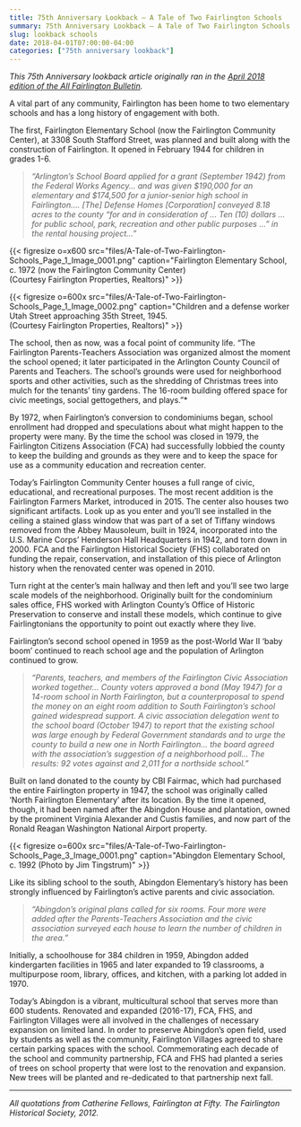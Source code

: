 ```yaml
---
title: 75th Anniversary Lookback — A Tale of Two Fairlington Schools
summary: 75th Anniversary Lookback — A Tale of Two Fairlington Schools
slug: lookback schools
date: 2018-04-01T07:00:00-04:00
categories: ["75th anniversary lookback"]
---
```


*This 75th Anniversary lookback article originally ran in the [April 2018 edition of the All Fairlington Bulletin](http://www.fca-fairlington.org/wp-content/uploads/april_2018_afb.pdf#page=17).*

A vital part of any community, Fairlington has been home to two elementary schools and has a long history of engagement with both.

The first, Fairlington Elementary School (now the Fairlington Community Center), at 3308 South Stafford Street, was planned and built along with the construction of Fairlington. It opened in February 1944 for children in grades 1-6.

> *“Arlington’s School Board applied for a grant (September 1942) from the Federal Works Agency… and was given $190,000 for an elementary and $174,500 for a junior-senior high school in Fairlington…. [The] Defense Homes [Corporation] conveyed 8.18 acres to the county “for and in consideration of … Ten (10) dollars … for public school, park, recreation and other public purposes …” in the rental housing project…”*

{{< figresize o=x600 src="files/A-Tale-of-Two-Fairlington-Schools_Page_1_Image_0001.png" caption="Fairlington Elementary School, c. 1972 (now the Fairlington Community Center)<br>(Courtesy Fairlington Properties, Realtors)" >}}

{{< figresize o=600x src="files/A-Tale-of-Two-Fairlington-Schools_Page_1_Image_0002.png" caption="Children and a defense worker Utah Street approaching 35th Street, 1945.<br>(Courtesy Fairlington Properties, Realtors)" >}}

The school, then as now, was a focal point of community life. “The Fairlington Parents-Teachers Association was organized almost the moment the school opened; it later participated in the Arlington County Council of Parents and Teachers. The school’s grounds were used for neighborhood sports and other activities, such as the shredding of Christmas trees into mulch for the tenants’ tiny gardens. The 16-room building offered space for civic meetings, social gettogethers, and plays.”*

By 1972, when Fairlington’s conversion to condominiums began, school enrollment had dropped and speculations about what might happen to the property were many. By the time the school was closed in 1979, the Fairlington Citizens Association (FCA) had successfully lobbied the county to keep the building and grounds as they were and to keep the space for use as a community education and recreation center.

Today’s Fairlington Community Center houses a full range of civic, educational, and recreational purposes. The most recent addition is the Fairlington Farmers Market, introduced in 2015. The center also houses two significant artifacts. Look up as you enter and you’ll see installed in the ceiling a stained glass window that was part of a set of Tiffany windows removed from the Abbey Mausoleum, built in 1924, incorporated into the U.S. Marine Corps’ Henderson Hall Headquarters in 1942, and torn down in 2000. FCA and the Fairlington Historical Society (FHS) collaborated on funding the repair, conservation, and installation of this piece of Arlington history when the renovated center was opened in 2010.

Turn right at the center’s main hallway and then left and you’ll see two large scale models of the neighborhood. Originally built for the condominium sales office, FHS worked with Arlington County’s Office of Historic Preservation to conserve and install these models, which continue to give Fairlingtonians the opportunity to point out exactly where they live.

Fairlington’s second school opened in 1959 as the post-World War II ‘baby boom’ continued to reach school age and the population of Arlington continued to grow.

> *“Parents, teachers, and members of the Fairlington Civic Association worked together… County voters approved a bond (May 1947) for a 14-room school in North Fairlington, but a counterproposal to spend the money on an eight room addition to South Fairlington’s school gained widespread support. A civic association delegation went to the school board (October 1947) to report that the existing school was large enough by Federal Government standards and to urge the county to build a new one in North Fairlington… the board agreed with the association’s suggestion of a neighborhood poll… The results: 92 votes against and 2,011 for a northside school.”*

Built on land donated to the county by CBI Fairmac, which had purchased the entire Fairlington property in 1947, the school was originally called ‘North Fairlington Elementary’ after its location. By the time it opened, though, it had been named after the Abingdon House and plantation, owned by the prominent Virginia Alexander and Custis families, and now part of the Ronald Reagan Washington National Airport property.

{{< figresize o=600x src="files/A-Tale-of-Two-Fairlington-Schools_Page_3_Image_0001.png" caption="Abingdon Elementary School, c. 1992 (Photo by Jim Tingstrum)" >}}

Like its sibling school to the south, Abingdon Elementary’s history has been strongly influenced by Fairlington’s active parents and civic association.

> *“Abingdon’s original plans called for six rooms. Four more were added after the Parents-Teachers Association and the civic association surveyed each house to learn the number of children in the area.”*

Initially, a schoolhouse for 384 children in 1959, Abingdon added kindergarten facilities in 1965 and later expanded to 19 classrooms, a multipurpose room, library, offices, and kitchen, with a parking lot added in 1970.

Today’s Abingdon is a vibrant, multicultural school that serves more than 600 students. Renovated and expanded (2016-17), FCA, FHS, and Fairlington Villages were all involved in the challenges of necessary expansion on limited land. In order to preserve Abingdon’s open field, used by students as well as the community, Fairlington Villages agreed to share certain parking spaces with the school. Commemorating each decade of the school and community partnership, FCA and FHS had planted a series of trees on school property that were lost to the renovation and expansion. New trees will be planted and re-dedicated to that partnership next fall.

---

*All quotations from Catherine Fellows, Fairlington at Fifty. The Fairlington Historical Society, 2012.*